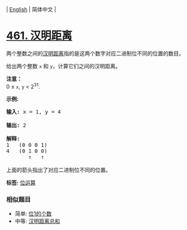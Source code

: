 | [English](README_EN.md) | 简体中文 |

# [461. 汉明距离](https://leetcode-cn.com/problems/hamming-distance)
<p>两个整数之间的<a href="https://baike.baidu.com/item/%E6%B1%89%E6%98%8E%E8%B7%9D%E7%A6%BB">汉明距离</a>指的是这两个数字对应二进制位不同的位置的数目。</p>

<p>给出两个整数 <code>x</code> 和 <code>y</code>，计算它们之间的汉明距离。</p>

<p><strong>注意：</strong><br />
0 &le; <code>x</code>, <code>y</code> &lt; 2<sup>31</sup>.</p>

<p><strong>示例:</strong></p>

<pre>
<strong>输入:</strong> x = 1, y = 4

<strong>输出:</strong> 2

<strong>解释:</strong>
1   (0 0 0 1)
4   (0 1 0 0)
       &uarr;   &uarr;

上面的箭头指出了对应二进制位不同的位置。
</pre>

**标签:**  [位运算](https://leetcode-cn.com/tag/bit-manipulation) 
 ### 相似题目
- 简单:	[位1的个数](https://leetcode-cn.com/problems/number-of-1-bits) 
- 中等:	[汉明距离总和](https://leetcode-cn.com/problems/total-hamming-distance) 
